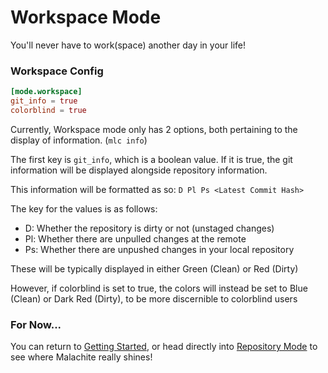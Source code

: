 # Workspace Mode
You'll never have to work(space) another day in your life!

### Workspace Config

```toml
[mode.workspace]
git_info = true
colorblind = true
```

Currently, Workspace mode only has 2 options, both pertaining to the display of information. (`mlc info`)

The first key is `git_info`, which is a boolean value. If it is true, the git information will be displayed alongside repository information.

This information will be formatted as so: `D Pl Ps <Latest Commit Hash>`

The key for the values is as follows:
- D:  Whether the repository is dirty or not (unstaged changes)
- Pl: Whether there are unpulled changes at the remote
- Ps: Whether there are unpushed changes in your local repository

These will be typically displayed in either Green (Clean) or Red (Dirty)

However, if colorblind is set to true, the colors will instead be set to Blue (Clean) or Dark Red (Dirty), to be more discernible to colorblind users

### For Now...

You can return to [Getting Started](GETTING_STARTED.md), or head directly into [Repository Mode](REPOSITORY_MODE.md) to see where Malachite really shines!